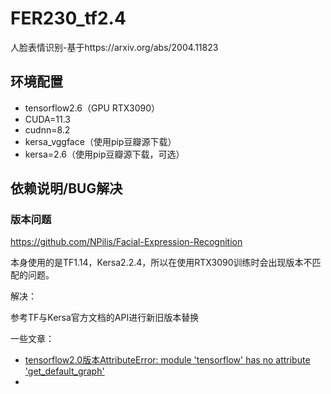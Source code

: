 # FER230_tf2.4
人脸表情识别-基于https://arxiv.org/abs/2004.11823

## 环境配置

- tensorflow2.6（GPU RTX3090）
- CUDA=11.3
- cudnn=8.2
- kersa_vggface（使用pip豆瓣源下载）
- kersa=2.6（使用pip豆瓣源下载，可选）

## 依赖说明/BUG解决

### 版本问题

https://github.com/NPilis/Facial-Expression-Recognition

本身使用的是TF1.14，Kersa2.2.4，所以在使用RTX3090训练时会出现版本不匹配的问题。

解决：

参考TF与Kersa官方文档的API进行新旧版本替换

一些文章：

- [tensorflow2.0版本AttributeError: module 'tensorflow' has no attribute 'get_default_graph'](https://www.jianshu.com/p/c09ef6597b8b)
- 



